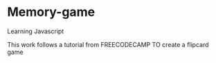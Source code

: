 # Memory-game
Learning Javascript

This work follows a tutorial from FREECODECAMP TO create a flipcard game
